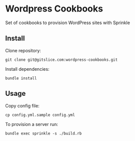 # Wordpress Cookbooks

Set of cookbooks to provision WordPress sites with Sprinkle

## Install

Clone repository:

```
git clone git@gitslice.com:wordpress-cookbooks.git
```

Install dependencies:

```
bundle install
```

## Usage

Copy config file:

```
cp config.yml.sample config.yml
```

To provision a server run:

```
bundle exec sprinkle -s ./build.rb 
```